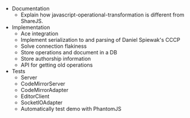 * Documentation
  * Explain how javascript-operational-transformation is different from ShareJS.
* Implementation
  * Ace integration
  * Implement serialization to and parsing of Daniel Spiewak's CCCP
  * Solve connection flakiness
  * Store operations and document in a DB
  * Store authorship information
  * API for getting old operations
* Tests
  * Server
  * CodeMirrorServer
  * CodeMirrorAdapter
  * EditorClient
  * SocketIOAdapter
  * Automatically test demo with PhantomJS
